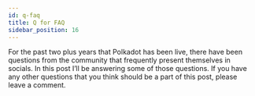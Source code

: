 ```yaml
---
id: q-faq
title: Q for FAQ
sidebar_position: 16
---
```



For the past two plus years that Polkadot has been live, there have been questions from the community that frequently present themselves in socials. In this post I’ll be answering some of those questions. If you have any other questions that you think should be a part of this post, please leave a comment.